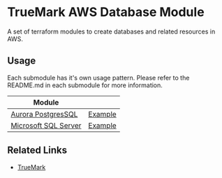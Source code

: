 # TrueMark AWS Database Module

A set of terraform modules to create databases and related resources in AWS.

## Usage

Each submodule has it's own usage pattern. Please refer to the README.md in each submodule for more information.

| Module                                                    |                                       |
|-----------------------------------------------------------|---------------------------------------|
| [Aurora PostgresSQL](./modules/aurora-postgres/README.md) | [Example](./examples/aurora-postgres) |
| [Microsoft SQL Server](./modules/mssql/README.md)         | [Example](./examples/mssql)           |


## Related Links
 - [TrueMark](https://truemark.io)
